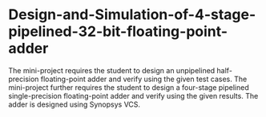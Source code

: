 # Design-and-Simulation-of-4-stage-pipelined-32-bit-floating-point-adder
The  mini-project  requires  the  student  to  design  an  unpipelined  half-precision floating-point adder and verify using the given test cases. The mini-project further requires the student to design a four-stage pipelined single-precision floating-point adder and verify using the given results. The adder is designed using Synopsys VCS.
